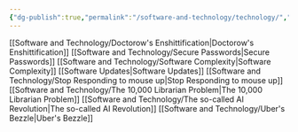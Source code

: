 ```yaml
---
{"dg-publish":true,"permalink":"/software-and-technology/technology/","tags":["software","Technology"],"noteIcon":""}
---
```



[[Software and Technology/Doctorow's Enshittification\|Doctorow's Enshittification]]
[[Software and Technology/Secure Passwords\|Secure Passwords]]
[[Software and Technology/Software Complexity\|Software Complexity]]
[[Software Updates\|Software Updates]]
[[Software and Technology/Stop Responding to mouse up\|Stop Responding to mouse up]]
[[Software and Technology/The 10,000 Librarian Problem\|The 10,000 Librarian Problem]]
[[Software and Technology/The so-called AI Revolution\|The so-called AI Revolution]]
[[Software and Technology/Uber's Bezzle\|Uber's Bezzle]]